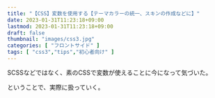 ```yaml
---
title: "【CSS】変数を使用する【テーマカラーの統一、スキンの作成などに】"
date: 2023-01-31T11:23:18+09:00
lastmod: 2023-01-31T11:23:18+09:00
draft: false
thumbnail: "images/css3.jpg"
categories: [ "フロントサイド" ]
tags: [ "css3","tips","初心者向け" ]
---
```


SCSSなどではなく、素のCSSで変数が使えることに今になって気づいた。

ということで、実際に扱っていく。





